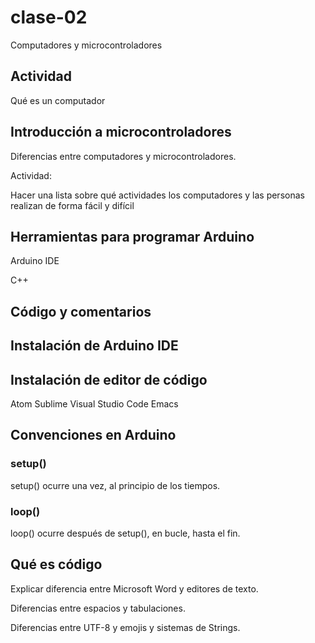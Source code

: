 # clase-02

Computadores y microcontroladores

## Actividad

Qué es un computador



## Introducción a microcontroladores

Diferencias entre computadores y microcontroladores.

Actividad: 

Hacer una lista sobre qué actividades los computadores y las personas
realizan de forma fácil y difícil

## Herramientas para programar Arduino

Arduino IDE

C++

## Código y comentarios

## Instalación de Arduino IDE

## Instalación de editor de código

Atom
Sublime
Visual Studio Code
Emacs

## Convenciones en Arduino

### setup()

setup() ocurre una vez, al principio de los tiempos.

### loop()

loop() ocurre después de setup(), en bucle, hasta el fin.

## Qué es código

Explicar diferencia entre Microsoft Word y editores de texto.

Diferencias entre espacios y tabulaciones.

Diferencias entre UTF-8 y emojis y sistemas de Strings.